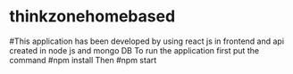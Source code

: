 # thinkzonehomebased

#This application has been developed by using react js in frontend and api created in node js and mongo DB
To run the application first put the command
#npm install
Then
#npm start


